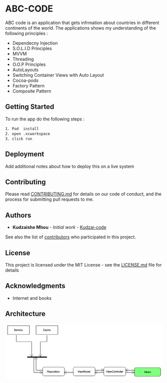 # ABC-CODE

ABC code is an application that gets infrmation about countries in different continents of the world. The applications shows my understanding of the following principles : 

* Dependecny Injection
* S.O.L.I.D Principles
* MVVM
* Threading
* O.O.P Principles
* AutoLayouts
* Switching Container Views with Auto Layout
* Cocoa-pods
* Factory Pattern
* Composite Pattern

## Getting Started

To run the app do the following steps :


```
1. Pod  install
2. open .xcworkspace
3. click run
```

## Deployment

Add additional notes about how to deploy this on a live system

## Contributing

Please read [CONTRIBUTING.md](https://gist.github.com/PurpleBooth/b24679402957c63ec426) for details on our code of conduct, and the process for submitting pull requests to me.

## Authors

* **Kudzaishe Mhou** - *Initial work* - [Kudzai-code](https://github.com/kudzaiTnexus)

See also the list of [contributors](https://github.com/kudzaiTnexus) who participated in this project.

## License

This project is licensed under the MIT License - see the [LICENSE.md](LICENSE.md) file for details

## Acknowledgments

* Internet and books

## Architecture

![ABC-Code](https://github.com/kudzaiTnexus/ABC-CODE/blob/master/arch.png)
